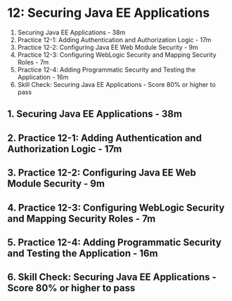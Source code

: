 # 12: Securing Java EE Applications

1. Securing Java EE Applications - 38m
2. Practice 12-1: Adding Authentication and Authorization Logic - 17m
3. Practice 12-2: Configuring Java EE Web Module Security - 9m
4. Practice 12-3: Configuring WebLogic Security and Mapping Security Roles - 7m
5. Practice 12-4: Adding Programmatic Security and Testing the Application - 16m
6. Skill Check: Securing Java EE Applications - Score 80% or higher to pass

## 1. Securing Java EE Applications - 38m
## 2. Practice 12-1: Adding Authentication and Authorization Logic - 17m
## 3. Practice 12-2: Configuring Java EE Web Module Security - 9m
## 4. Practice 12-3: Configuring WebLogic Security and Mapping Security Roles - 7m
## 5. Practice 12-4: Adding Programmatic Security and Testing the Application - 16m
## 6. Skill Check: Securing Java EE Applications - Score 80% or higher to pass
